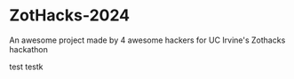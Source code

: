 # ZotHacks-2024

An awesome project made by 4 awesome hackers for UC Irvine's Zothacks hackathon

test testk
